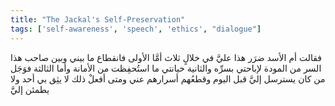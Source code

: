 ```yaml
---
title: "The Jackal's Self-Preservation"
tags: ['self-awareness', 'speech', 'ethics', "dialogue"]
---
```


 فقالت أم الأسد ضرَر هذا عليَّ في خلالٍ ثلاث أمَّا الأولى فانقطاع ما بيني وبين صاحب هذا السر من المودة لإباحتي بسرِّه والثانية خيانتي ما استُحفِظت من الأمانة وأما الثالثة فوَجَل من كان يسترسل إليَّ قبل اليوم وقطعُهم أسرارهم عني ومتى أفعلْ ذلك لا يثِق بي أحد ولا يطمئن إليَّ
